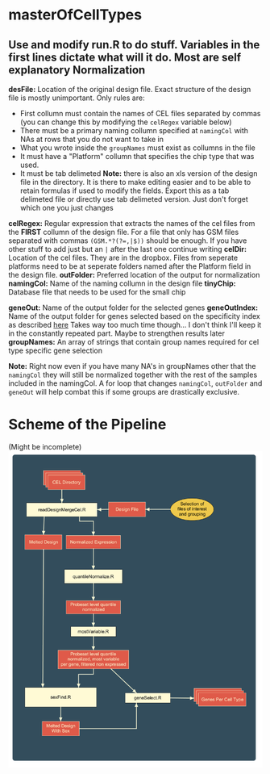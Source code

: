 masterOfCellTypes
=================

Use and modify run.R to do stuff. Variables in the first lines dictate what will it do. Most are self explanatory
Normalization
-----
**desFile:** Location of the original design file. Exact structure of the design file is mostly unimportant. Only rules are:
* First collumn must contain the names of CEL files separated by commas (you can change this by modifying the `celRegex` variable below)
* There must be a primary naming collumn specified at `namingCol` with NAs at rows that you do not want to take in
* What you wrote inside the `groupNames` must exist as collumns in the file
* It must have a "Platform" collumn that specifies the chip type that was used.
* It must be tab delimeted
**Note:** there is also an xls version of the design file in the directory. It is there to make editing easier and to be able to retain formulas if used to modify the fields. Export this as a tab delimeted file or directly use tab delimeted version. Just don't forget which one you just changes

**celRegex:** Regular expression that extracts the names of the cel files from the **FIRST** collumn of the design file. For a file that only has GSM files separated with commas `(GSM.*?(?=,|$))` should be enough. If you have other stuff to add just but an `|` after the last one continue writing
**celDir:** Location of the cel files. They are in the dropbox. Files from seperate platforms need to be at seperate folders named after the Platform field in the design file.
**outFolder:** Preferred location of the output for normalization
**namingCol:** Name of the naming collumn in the design file
**tinyChip:** Database file that needs to be used for the small chip

**geneOut:**  Name of the output folder for the selected genes
**geneOutIndex:** Name of the output folder for genes selected based on the specificity index as described [here](https://www.landesbioscience.com/journals/systemsbiomedicine/article/25630/) Takes way too much time though... I don't think I'll keep it in the constantly repeated part. Maybe to strengthen results later
**groupNames:** An array of strings that contain group names required for cel type specific gene selection

**Note:** Right now even if you have many NA's in groupNames other that the `namingCol` they will still be normalized together with the rest of the samples included in the namingCol. A for loop that changes `namingCol`, `outFolder` and `geneOut` will help combat this if some groups are drastically exclusive.

Scheme of the Pipeline
=====================
(Might be incomplete)
![A display of epicness](images/pipeline.png)